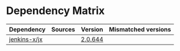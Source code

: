 # Dependency Matrix

Dependency | Sources | Version | Mismatched versions
---------- | ------- | ------- | -------------------
[jenkins-x/jx](https://github.com/jenkins-x/jx.git) |  | [2.0.644](https://github.com/jenkins-x/jx/releases/tag/v2.0.644) | 
